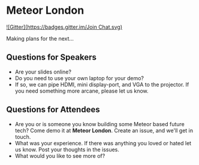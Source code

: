 # Meteor London

[![Gitter](https://badges.gitter.im/Join Chat.svg)](https://gitter.im/meteor-london/next?utm_source=badge&utm_medium=badge&utm_campaign=pr-badge)

Making plans for the next...

## Questions for Speakers

- Are your slides online?
- Do you need to use your own laptop for your demo?
- If so, we can pipe HDMI, mini display-port, and VGA to the projector. If you need something more arcane, please let us know.

## Questions for Attendees

- Are you or is someone you know building some Meteor based future tech? Come demo it at **Meteor London**. Create an issue, and we'll get in touch.
- What was your experience. If there was anything you loved or hated let us know. Post your thoughts in the issues.
- What would you like to see more of?
